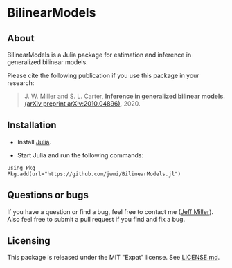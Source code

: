 # BilinearModels

<!--
[![Build Status](https://travis-ci.org/jwmi/BilinearModels.jl.svg?branch=master)](https://travis-ci.org/jwmi/BilinearModels.jl)
-->

## About

BilinearModels is a Julia package for estimation and inference in generalized bilinear models. 

Please cite the following publication if you use this package in your research:
> J. W. Miller and S. L. Carter, **Inference in generalized bilinear models**. [(arXiv preprint arXiv:2010.04896)](https://arxiv.org/abs/2010.04896), 2020.


## Installation

- Install [Julia](http://julialang.org/downloads/).

- Start Julia and run the following commands:
```
using Pkg
Pkg.add(url="https://github.com/jwmi/BilinearModels.jl")
```



## Questions or bugs

If you have a question or find a bug, feel free to contact me ([Jeff Miller](http://jwmi.github.io/)). Also feel free to submit a pull request if you find and fix a bug.


## Licensing

This package is released under the MIT "Expat" license. See [LICENSE.md](LICENSE.md). 



<!--## References
> J. W. Miller and S. L. Carter, **Inference in generalized bilinear models**. [(arXiv preprint arXiv:2010.04896)](https://arxiv.org/abs/2010.04896), 2020.
-->


